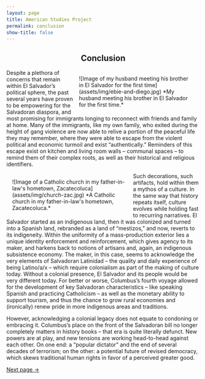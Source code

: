 ```yaml
---
layout: page
title: American Studies Project
permalink: conclusion
show-title: false
---
```

<h2 style="text-align:center;">Conclusion</h2>

<span style="float: right; width: 300px; margin: 15px;">
![Image of my husband meeting his brother in El Salvador for the first time](assets/img/ebie-and-diego.jpg)
*My husband meeting his brother in El Salvador for the first time.*
</span>
<p>Despite a plethora of concerns that remain within El Salvador’s political sphere, the past several years have proven to be empowering for the Salvadoran diaspora, and most promising for immigrants longing to reconnect with friends and family at home. Many of the immigrants, like my own family, who exited during the height of gang violence are now able to relive a portion of the peaceful life they may remember, where they were able to escape from the violent political and economic turmoil and exist “authentically.” Reminders of this escape exist on kitchen and living room walls – communal spaces – to remind them of their complex roots, as well as their historical and religious identifiers.</p>

<span style="float: left; width: 300px; margin: 15px;">
![Image of a Catholic church in my father-in-law's hometown, Zacatecoluca](assets/img/church-zac.jpg)
*A Catholic church in my father-in-law's hometown, Zacatecoluca.*
</span>
<p>Such decorations, such artifacts, hold within them a mythos of a culture. In the same way that history repeats itself, culture evolves while holding fast to recurring narratives. El Salvador started as an indigenous land, then it was colonized and turned into a Spanish land, rebranded as a land of “mestizos,” and now, reverts to its indigeneity. Within the uniformity of a mass-production exterior lies a unique identity enforcement and reinforcement, which gives agency to its maker, and harkens back to notions of artisans and, again, an indigenous subsistence economy. The maker, in this case, seems to acknowledge the very elements of Salvadoran Latinidad – the quality and daily experience of being Latino/a/x – which require colonialism as part of the making of culture today. Without a colonial presence, El Salvador and its people would be very different today. For better or worse, Columbus’s fourth voyage allowed for the development of key Salvadoran characteristics – like speaking Spanish and practicing Catholicism – as well as the monetary ability to support tourism, and thus the chance to grow rural economies and (ironically) renew pride in more indigenous areas and traditions. </p>

<p>However, acknowledging a colonial legacy does not equate to condoning or embracing it. Columbus’s place on the front of the Salvadoran bill no longer completely matters in history books – that era is quite literally defunct. New powers are at play, and new tensions are working head-to-head against each other. On one end: a “popular dictator” and the end of several decades of terrorism; on the other: a potential future of revised democracy, which skews traditional human rights in favor of a perceived greater good.</p>

[Next page →](bibliography.html)
